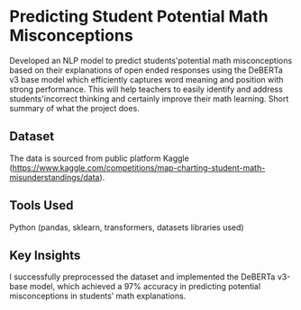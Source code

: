 # Predicting Student Potential Math Misconceptions
Developed an NLP model to predict students'potential math misconceptions based on their explanations of open ended responses using the DeBERTa v3 base model which efficiently captures word meaning and position with strong performance. This will help teachers to easily identify and address students'incorrect thinking and certainly improve their math learning.
Short summary of what the project does.

## Dataset
The data is sourced from public platform Kaggle (https://www.kaggle.com/competitions/map-charting-student-math-misunderstandings/data).

## Tools Used
Python (pandas, sklearn, transformers, datasets libraries used)

## Key Insights
I successfully preprocessed the dataset and implemented the DeBERTa v3-base model, which achieved a 97% accuracy in predicting potential misconceptions in students’ math explanations.
